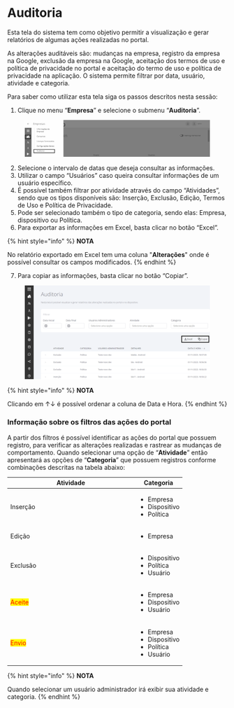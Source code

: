 # Auditoria

Esta tela do sistema tem como objetivo permitir a visualização e gerar relatórios de algumas ações realizadas no portal.&#x20;

As alterações auditáveis são: mudanças na empresa, registro da empresa na Google, exclusão da empresa na Google, aceitação dos termos de uso e política de privacidade no portal e aceitação do termo de uso e política de privacidade na aplicação. O sistema permite filtrar por data, usuário, atividade e categoria.&#x20;

Para saber como utilizar esta tela siga os passos descritos nesta sessão:

1. Clique no menu “**Empresa**” e selecione o submenu “**Auditoria**”.

<figure><img src="../../.gitbook/assets/image (5).png" alt=""><figcaption></figcaption></figure>

2. Selecione o intervalo de datas que deseja consultar as informações.
3. Utilizar o campo “Usuários” caso queira consultar informações de um usuário específico.
4. É possível também filtrar por atividade através do campo “Atividades”, sendo que os tipos disponíveis são: Inserção, Exclusão, Edição, Termos de Uso e Política de Privacidade.
5. Pode ser selecionado também o tipo de categoria, sendo elas: Empresa, dispositivo ou Política.
6. Para exportar as informações em Excel, basta clicar no botão “Excel”.

{% hint style="info" %}
**NOTA**

No relatório exportado em Excel tem uma coluna "**Alterações**" onde é possível consultar os campos modificados.
{% endhint %}

7. Para copiar as informações, basta clicar no botão “Copiar”.

<figure><img src="../../.gitbook/assets/image (1) (1) (2).png" alt=""><figcaption></figcaption></figure>

{% hint style="info" %}
**NOTA**

Clicando em ↑↓ é possível ordenar a coluna de Data e Hora.
{% endhint %}

### **Informação sobre os filtros das ações do portal**

A partir dos filtros é possível identificar as ações do portal que possuem registro, para verificar as alterações realizadas e rastrear as mudanças de comportamento. Quando selecionar uma opção de “**Atividade**” então apresentará as opções de “**Categoria**” que possuem registros conforme combinações descritas na tabela abaixo:

<table><thead><tr><th width="277">Atividade</th><th>Categoria</th></tr></thead><tbody><tr><td>Inserção</td><td><ul><li>Empresa</li><li>Dispositivo</li><li>Política</li></ul></td></tr><tr><td>Edição</td><td><ul><li>Empresa</li></ul></td></tr><tr><td>Exclusão</td><td><ul><li>Dispositivo</li><li>Política</li><li>Usuário</li></ul></td></tr><tr><td><mark style="color:red;">Aceite</mark></td><td><ul><li>Empresa</li><li>Dispositivo</li><li>Usuário</li></ul></td></tr><tr><td><mark style="color:red;">Envio</mark></td><td><ul><li>Empresa</li><li>Dispositivo</li><li>Política</li><li>Usuário</li></ul></td></tr></tbody></table>

{% hint style="info" %}
**NOTA**

Quando selecionar um usuário administrador irá exibir sua atividade e categoria.
{% endhint %}
